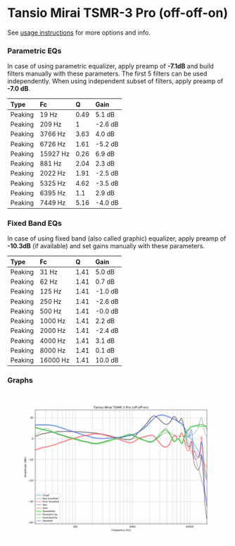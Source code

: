 # Tansio Mirai TSMR-3 Pro (off-off-on)
See [usage instructions](https://github.com/jaakkopasanen/AutoEq#usage) for more options and info.

### Parametric EQs
In case of using parametric equalizer, apply preamp of **-7.1dB** and build filters manually
with these parameters. The first 5 filters can be used independently.
When using independent subset of filters, apply preamp of **-7.0 dB**.

| Type    | Fc       |    Q | Gain    |
|:--------|:---------|:-----|:--------|
| Peaking | 19 Hz    | 0.49 | 5.1 dB  |
| Peaking | 209 Hz   | 1    | -2.6 dB |
| Peaking | 3766 Hz  | 3.63 | 4.0 dB  |
| Peaking | 6726 Hz  | 1.61 | -5.2 dB |
| Peaking | 15927 Hz | 0.26 | 6.9 dB  |
| Peaking | 881 Hz   | 2.04 | 2.3 dB  |
| Peaking | 2022 Hz  | 1.91 | -2.5 dB |
| Peaking | 5325 Hz  | 4.62 | -3.5 dB |
| Peaking | 6395 Hz  | 1.1  | 2.9 dB  |
| Peaking | 7449 Hz  | 5.16 | -4.0 dB |

### Fixed Band EQs
In case of using fixed band (also called graphic) equalizer, apply preamp of **-10.3dB**
(if available) and set gains manually with these parameters.

| Type    | Fc       |    Q | Gain    |
|:--------|:---------|:-----|:--------|
| Peaking | 31 Hz    | 1.41 | 5.0 dB  |
| Peaking | 62 Hz    | 1.41 | 0.7 dB  |
| Peaking | 125 Hz   | 1.41 | -1.0 dB |
| Peaking | 250 Hz   | 1.41 | -2.6 dB |
| Peaking | 500 Hz   | 1.41 | -0.0 dB |
| Peaking | 1000 Hz  | 1.41 | 2.2 dB  |
| Peaking | 2000 Hz  | 1.41 | -2.4 dB |
| Peaking | 4000 Hz  | 1.41 | 3.1 dB  |
| Peaking | 8000 Hz  | 1.41 | 0.1 dB  |
| Peaking | 16000 Hz | 1.41 | 10.0 dB |

### Graphs
![](./Tansio%20Mirai%20TSMR-3%20Pro%20(off-off-on).png)